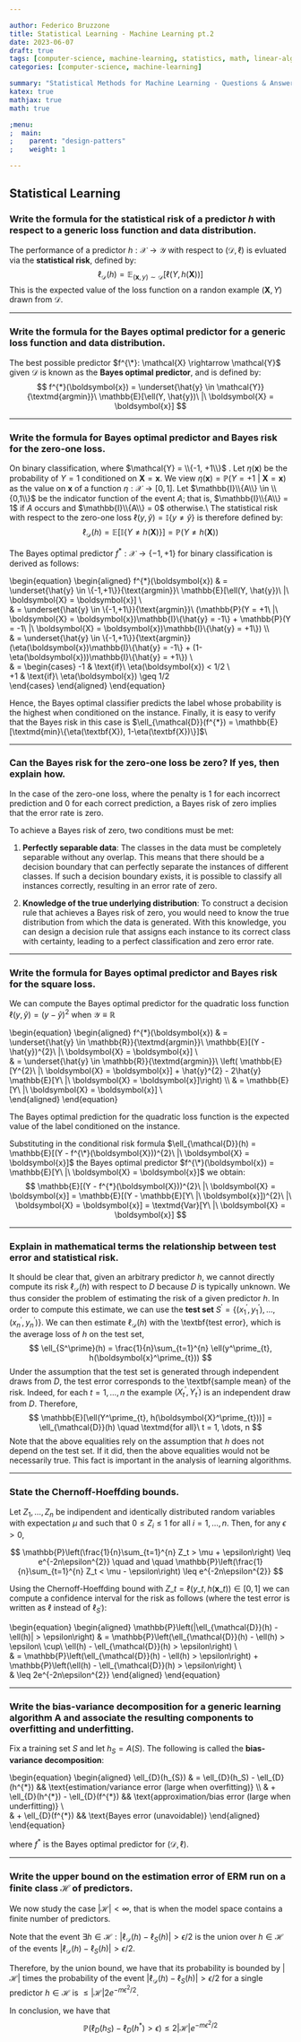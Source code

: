 ```yaml
---

author: Federico Bruzzone
title: Statistical Learning - Machine Learning pt.2 
date: 2023-06-07
draft: true 
tags: [computer-science, machine-learning, statistics, math, linear-algebra]
categories: [computer-science, machine-learning]

summary: "Statistical Methods for Machine Learning - Questions & Answers pt.2. Statistical learning"
katex: true
mathjax: true
math: true

;menu:
;  main:
;    parent: "design-patters"
;    weight: 1

---
```


## Statistical Learning

### Write the formula for the statistical risk of a predictor $h$ with respect to a generic loss function and data distribution.

The performance of a predictor $h : \mathcal{X} \rightarrow \mathcal{Y}$ with respect to $(\mathcal{D}, \ell)$ is evluated via the $\textbf{statistical risk}$, defined by:
$$
    \ell_{\mathcal{D}}(h) = \mathbb{E}_{(\boldsymbol{x}, y) \sim \mathcal{D}}[\ell(Y, h(\boldsymbol{X}))]
$$
This is the expected value of the loss function on a randon example $(\boldsymbol{X}, Y)$ drawn from $\mathcal{D}$.

---

### Write the formula for the Bayes optimal predictor for a generic loss function and data distribution.

The best possible predictor $f^{\*}: \mathcal{X} \rightarrow \mathcal{Y}$ given $\mathcal{D}$ is known as the $\textbf{Bayes optimal predictor}$, and is defined by:
$$
f^{*}(\boldsymbol{x}) = \underset{\hat{y} \in \mathcal{Y}}{\textmd{argmin}}\ \mathbb{E}[\ell(Y, \hat{y})\ |\ \boldsymbol{X} = \boldsymbol{x}]
$$

---

### Write the formula for Bayes optimal predictor and Bayes risk for the zero-one loss.

On binary classification, where $\mathcal{Y} = \\{-1, +1\\}$ . Let $\eta(\boldsymbol{x})$ be the probability of $Y = 1$ conditioned on $\textbf{X} = \boldsymbol{x}$. We view $\eta(\boldsymbol{x}) = \mathbb{P}(Y = +1\ |\ \textbf{X} = \boldsymbol{x})$ as the value on $\boldsymbol{x}$ of a function $\eta : \mathcal{X} \rightarrow [0,1]$.
Let $\mathbb{I}\\{A\\} \in \\{0,1\\}$ be the indicator function of the event $A$; that is, $\mathbb{I}\\{A\\} = 1$ if $A$ occurs and $\mathbb{I}\\{A\\} = 0$ otherwise.\\
The statistical risk with respect to the zero-one loss $\ell(y, \hat{y}) = \mathbb{I}\{y \neq \hat{y}\}$ is therefore defined by:
$$
\ell_{\mathcal{D}}(h) = \mathbb{E}[\mathbb{I}\{Y \neq h(\boldsymbol{X})\}] = \mathbb{P}(Y \neq h(\boldsymbol{X}))
$$

The Bayes optimal predictor $f^{*} : \mathcal{X} \rightarrow \{-1, +1\}$ for binary classification is derived as follows:

\begin{equation}
\begin{aligned}
f^{\*}(\boldsymbol{x}) & = \underset{\hat{y} \in \\{-1,+1\\}}{\text{argmin}}\ \mathbb{E}[\ell(Y, \hat{y})\ |\ \boldsymbol{X} = \boldsymbol{x}] \\\
& = \underset{\hat{y} \in \\{-1,+1\\}}{\text{argmin}}\ (\mathbb{P}(Y = +1\ |\ \boldsymbol{X} = \boldsymbol{x})\mathbb{I}\\{\hat{y} = -1\\} + \mathbb{P}(Y = -1\ |\ \boldsymbol{X} = \boldsymbol{x})\mathbb{I}\\{\hat{y} = +1\\}) \\\                                   
& = \underset{\hat{y} \in \\{-1,+1\\}}{\text{argmin}} (\eta(\boldsymbol{x})\mathbb{I}\\{\hat{y} = -1\\} + (1-\eta(\boldsymbol{x}))\mathbb{I}\\{\hat{y} = +1\\}) \\\
& = \begin{cases}
-1 & \text{if}\ \eta(\boldsymbol{x}) < 1/2 \\\
+1 & \text{if}\ \eta(\boldsymbol{x}) \geq 1/2                                
\end{cases}
\end{aligned}
\end{equation}
        
Hence, the Bayes optimal classifier predicts the label whose probability is the highest when conditioned on the instance. Finally, it is easy to verify that the Bayes risk in this case is $\ell_{\mathcal{D}}(f^{*}) = \mathbb{E}[\textmd{min}\{\eta(\textbf{X}), 1-\eta(\textbf{X})\}]$\\

---

### Can the Bayes risk for the zero-one loss be zero? If yes, then explain how.

In the case of the zero-one loss, where the penalty is 1 for each incorrect prediction and 0 for each correct prediction, a Bayes risk of zero implies that the error rate is zero.

To achieve a Bayes risk of zero, two conditions must be met:

1. $\textbf{Perfectly separable data}$: The classes in the data must be completely separable without any overlap. This means that there should be a decision boundary that can perfectly separate the instances of different classes. If such a decision boundary exists, it is possible to classify all instances correctly, resulting in an error rate of zero.

2. $\textbf{Knowledge of the true underlying distribution}$: To construct a decision rule that achieves a Bayes risk of zero, you would need to know the true distribution from which the data is generated. With this knowledge, you can design a decision rule that assigns each instance to its correct class with certainty, leading to a perfect classification and zero error rate.

---

### Write the formula for Bayes optimal predictor and Bayes risk for the square loss.


We can compute the Bayes optimal predictor for the quadratic loss function $\ell(y, \hat{y}) = (y - \hat{y})^{2}$ when $\mathcal{Y} \equiv \mathbb{R}$

\begin{equation} 
\begin{aligned}
f^{\*}(\boldsymbol{x}) & = \underset{\hat{y} \in \mathbb{R}}{\textmd{argmin}}\ \mathbb{E}[(Y - \hat{y})^{2}\ |\ \boldsymbol{X} = \boldsymbol{x}] \\\
& = \underset{\hat{y} \in \mathbb{R}}{\textmd{argmin}}\ \left( \mathbb{E}[Y^{2}\ |\ \boldsymbol{X} = \boldsymbol{x}] + \hat{y}^{2} - 2\hat{y} \mathbb{E}[Y\ |\ \boldsymbol{X} = \boldsymbol{x}]\right) \\\ 
& = \mathbb{E}[Y\ |\ \boldsymbol{X} = \boldsymbol{x}] \\\
\end{aligned}
\end{equation}

The Bayes optimal prediction for the quadratic loss function is the expected value of the label conditioned on the instance.

Substituting in the conditional risk formula $\ell_{\mathcal{D}}(h) = \mathbb{E}[(Y - f^{\*}(\boldsymbol{X}))^{2}\ |\ \boldsymbol{X} = \boldsymbol{x}]$ the Bayes optimal predictor $f^{\*}(\boldsymbol{x}) = \mathbb{E}[Y\ |\ \boldsymbol{X} = \boldsymbol{x}]$ we obtain:
$$
\mathbb{E}[(Y - f^{*}(\boldsymbol{X}))^{2}\ |\ \boldsymbol{X} = \boldsymbol{x}] = \mathbb{E}[(Y - \mathbb{E}[Y\ |\ \boldsymbol{x}])^{2}\ |\ \boldsymbol{X} = \boldsymbol{x}] = \textmd{Var}[Y\ |\ \boldsymbol{X} = \boldsymbol{x}]
$$

---

### Explain in mathematical terms the relationship between test error and statistical risk.

It should be clear that, given an arbitrary predictor $h$, we cannot directly compute its risk $\ell_{\mathcal{D}}(h)$ with respect to $D$ because $D$ is typically unknown.
We thus consider the problem of estimating the risk of a given predictor $h$. In order to compute this estimate, we can use the $\textbf{test set}$ $S^\prime = \{(x^\prime_{1} , y^\prime_{1}), \dots , (x^\prime_{n}, y^\prime_{n})\}$. We can then estimate $\ell_{\mathcal{D}}(h)$ with the \textbf{test error}, which is the average loss of $h$ on the test set,
$$
\ell_{S^\prime}(h) = \frac{1}{n}\sum_{t=1}^{n} \ell(y^\prime_{t}, h(\boldsymbol{x}^\prime_{t}))
$$
Under the assumption that the test set is generated through independent draws from $D$, the test error corresponds to the \textbf{sample mean} of the risk. Indeed, for each $t = 1, \dots, n$ the example $(X^\prime_{t} , Y^\prime_{t})$ is an independent draw from $D$. Therefore,
$$
\mathbb{E}[\ell(Y^\prime_{t}, h(\boldsymbol{X}^\prime_{t}))] = \ell_{\mathcal{D}}(h) \quad \textmd{for all}\ t = 1, \dots, n
$$
Note that the above equalities rely on the assumption that $h$ does not depend on the test set. If it did, then the above equalities would not be necessarily true. This fact is important in the analysis of learning algorithms.

---

### State the Chernoff-Hoeffding bounds.

Let $Z_1, \dots, Z_n$ be indipendent and identically distributed random variables with expectation $\mu$ and such that $0 \leq Z_i \leq 1$ for all $i = 1, \dots, n$. Then, for any $\epsilon > 0$,

$$
\mathbb{P}\left(\frac{1}{n}\sum_{t=1}^{n} Z_t > \mu + \epsilon\right) \leq e^{-2n\epsilon^{2}}
\quad and \quad
\mathbb{P}\left(\frac{1}{n}\sum_{t=1}^{n} Z_t < \mu - \epsilon\right) \leq e^{-2n\epsilon^{2}}
$$

Using the Chernoff-Hoeffding bound with $Z\_t = \ell(y\_t, h(\boldsymbol{x}\_t)) \in [0, 1]$ we can compute a confidence interval for the risk as follows (where the test error is written as $\ell$ instead of $\ell_{S^\prime}$):

\begin{equation}
\begin{aligned}
\mathbb{P}\left(|\ell_{\mathcal{D}}(h) - \ell(h)| > \epsilon\right) & = \mathbb{P}\left(\ell_{\mathcal{D}}(h) - \ell(h) > \epsilon\ \cup\ \ell(h) - \ell_{\mathcal{D}}(h) > \epsilon\right) \\\
                                                                            & = \mathbb{P}\left(\ell_{\mathcal{D}}(h) - \ell(h) > \epsilon\right) + \mathbb{P}\left(\ell(h) - \ell_{\mathcal{D}}(h) > \epsilon\right) \\\
                                                                            & \leq 2e^{-2n\epsilon^{2}}
\end{aligned}
\end{equation}

---

### Write the bias-variance decomposition for a generic learning algorithm A and associate the resulting components to overfitting and underfitting.

Fix a training set $S$ and let $h_S = A(S)$. The following is called the $\textbf{bias-variance decomposition}$:

\begin{equation} 
\begin{aligned}
\ell\_{D}(h\_{S}) & = \ell\_{D}(h\_S) - \ell\_{D}(h^{*}) && \text{estimation/variance error (large when overfitting)} \\\ 
& + \ell\_{D}(h^{\*}) - \ell\_{D}(f^{\*}) && \text{approximation/bias error (large when underfitting)} \\\
& + \ell\_{D}(f^{\*}) && \text{Bayes error (unavoidable)} 
\end{aligned}
\end{equation}

where $f^*$ is the Bayes optimal predictor for $(\mathcal{D}, \ell)$.

---

### Write the upper bound on the estimation error of ERM run on a finite class $\mathcal{H}$ of predictors.

We now study the case $|\mathcal{H}| < \infty$, that is when the model space contains a finite number of predictors.

Note that the event $\exists h \in \mathcal{H} : |\ell_{\mathcal{D}}(h) - \ell_{S}(h)| > \epsilon / 2$ is the union over $h \in \mathcal{H}$ of the events $|\ell_{\mathcal{D}}(h) - \ell_{S}(h)| > \epsilon / 2$.

Therefore, by the union bound, we have that its probability is bounded by $|\mathcal{H}|$ times the probability of the event $|\ell_{\mathcal{D}}(h) - \ell_{S}(h)| > \epsilon / 2$ for a single predictor $h \in \mathcal{H}$ is $\leq |\mathcal{H}|2e^{-m\epsilon^2/2}$.

In conclusion, we have that
$$
\mathbb{P}(\ell_{D}(h_S) - \ell_{D}(h^*) > \epsilon) \leq 2|\mathcal{H}|e^{-m\epsilon^2/2}
$$



